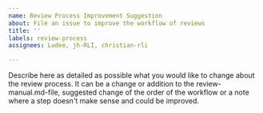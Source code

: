 ```yaml
---
name: Review Process Improvement Suggestion
about: File an issue to improve the workflow of reviews
title: ''
labels: review-process
assignees: Ludee, jh-RLI, christian-rli

---
```


Describe here as detailed as possible what you would like to change about the review process. It can be a change or addition to the review-manual.md-file, suggested change of the order of the workflow or a note where a step doesn't make sense and could be improved.
